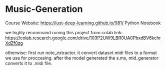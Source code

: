 # Music-Generation
Course Website: https://iust-deep-learning.github.io/981/  Python Notebook

we highly recommand runing this project from colab link: https://colab.research.google.com/drive/103P2UW9LBR0UA0PbxdBV6kchrXdZf0zg

otherwise:
  first run note_extractor. it convert dataset midi files to a format we use for proccesing.
  after the model generated the s.ms, mid_generator converts it to .midi file.
